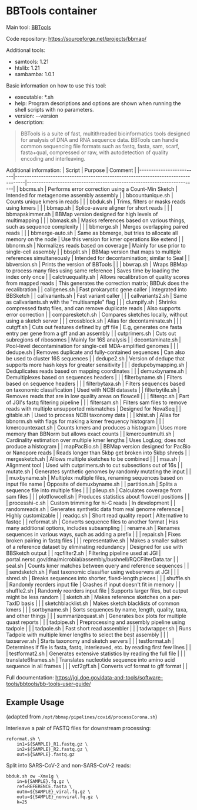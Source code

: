 # BBTools container

Main tool: [BBTools](https://jgi.doe.gov/data-and-tools/software-tools/bbtools/)
  
Code repository: https://sourceforge.net/projects/bbmap/

Additional tools:
- samtools: 1.21
- htslib: 1.21
- sambamba: 1.0.1

Basic information on how to use this tool:
- executable: *.sh
- help: Program descriptions and options are shown when running the shell scripts with no parameters.
- version: --version
- description: 
>BBTools is a suite of fast, multithreaded bioinformatics tools designed for analysis of DNA and RNA sequence data. BBTools can handle common sequencing file formats such as fastq, fasta, sam, scarf, fasta+qual, compressed or raw, with autodetection of quality encoding and interleaving.

Additional information:
| Script                  | Purpose                                                                          | Comment                                                                |
|-------------------------|----------------------------------------------------------------------------------|------------------------------------------------------------------------|
| bbcms.sh                | Performs error correction using a Count-Min Sketch                               | Intended for metagenome assembly assembly                              |
| bbcountunique.sh        | Counts unique kmers in reads                                                     |                                                                        |
| bbduk.sh                | Trims, filters or masks reads using kmers                                        |                                                                        |
| bbmap.sh                | Splice-aware aligner for short reads                                             |                                                                        |
| bbmapskimmer.sh         | BBMap version designed for high levels of multimapping                           |                                                                        |
| bbmask.sh               | Masks references based on various things, such as sequence complexity            |                                                                        |
| bbmerge.sh              | Merges overlapping paired reads                                                  |                                                                        |
| bbmerge-auto.sh         | Same as bbmerge, but tries to allocate all memory on the node                    | Use this version for kmer operations like extend                       |
| bbnorm.sh               | Normalizes reads based on coverage                                               | Mainly for use prior to single-cell assembly                           |
| bbsplit.sh              | BBMap version that maps to multiple references simultaneously                    | Intended for decontamination; similar to Seal                          |
| bbversion.sh            | Prints the version of BBTools                                                    |                                                                        |
| bbwrap.sh               | Wraps BBMap to process many files using same reference                           | Saves time by loading the index only once                              |
| calctruequality.sh      | Allows recalibration of quality scores from mapped reads                         | This generates the correction matrix; BBDuk does the recalibration     |
| callgenes.sh            | Fast prokaryotic gene caller                                                     | Integrated into BBSketch                                               |
| callvariants.sh         | Fast variant caller                                                              |                                                                        |
| callvariants2.sh        | Same as callvariants.sh with the "multisample" flag                              |                                                                        |
| clumpify.sh             | Shrinks compressed fastq files, and can remove duplicate reads                   | Also supports error correction                                         |
| comparesketch.sh        | Compares sketches locally, without using a sketch server                         |                                                                        |
| crossblock.sh           | Alias for decontaminate.sh                                                       |                                                                        |
| cutgff.sh               | Cuts out features defined by gff file                                            | E.g, generates one fasta entry per gene from a gff and an assembly     |
| cutprimers.sh           | Cuts out subregions of ribosomes                                                 | Mainly for 16S analysis                                                |
| decontaminate.sh        | Pool-level decontamination for single-cell MDA-amplified genomes                 |                                                                        |
| dedupe.sh               | Removes duplicate and fully-contained sequences                                  | Can also be used to cluster 16S sequences                              |
| dedupe2.sh              | Version of dedupe that supports more hash keys for greater sensitivity           |                                                                        |
| dedupebymapping.sh      | Deduplicates reads based on mapping coordinates                                  |                                                                        |
| demuxbyname.sh          | Demultiplexes based on sequences headers                                         |                                                                        |
| filterbyname.sh         | Filters based on sequence headers                                                |                                                                        |
| filterbytaxa.sh         | Filters sequences based on taxonomic classification                              | Used with NCBI datasets                                                |
| filterbytile.sh         | Removes reads that are in low quality areas on flowcell                          |                                                                        |
| filterqc.sh             | Part of JGI's fastq filtering pipeline                                           |                                                                        |
| filtersam.sh            | Filters sam files to remove reads with multiple unsupported mismatches           | Designed for NovaSeq                                                   |
| gitable.sh              | Used to process NCBI taxonomy data                                               |                                                                        |
| khist.sh                | Alias for bbnorm.sh with flags for making a kmer frequency histogram             |                                                                        |
| kmercountexact.sh       | Counts kmers and produces a histogram                                            | Uses more memory than BBNorm but allows exact counts                   |
| kmercountmulti.sh       | Cardinality estimation over multiple kmer lengths                                | Uses LogLog; does not produce a histogram                              |
| mapPacBio.sh            | BBMap version designed for PacBio or Nanopore reads                              | Reads longer than 5kbp get broken into 5kbp shreds                     |
| mergesketch.sh          | Allows multiple sketches to be combined                                          |                                                                        |
| msa.sh                  | Alignment tool                                                                   | Used with cutprimers.sh to cut subsections out of 16s                  |
| mutate.sh               | Generates synthetic genomes by randomly mutating the input                       |                                                                        |
| muxbyname.sh            | Multiplex multiple files, renaming sequences based on input file name            | Opposite of demuxbyname.sh                                             |
| partition.sh            | Splits a sequence file into multiple files                                       |                                                                        |
| pileup.sh               | Calculates coverage from sam files                                               |                                                                        |
| plotflowcell.sh         | Produces statistics about flowcell positions                                     |                                                                        |
| processhi-c.sh          | Custom trimming for hi-C reads                                                   | In development                                                         |
| randomreads.sh          | Generates synthetic data from real genome reference                              | Highly customizable                                                    |
| readqc.sh               | Short read quality report                                                        | Alternative to fastqc                                                  |
| reformat.sh             | Converts sequence files to another format                                        | Has many additional options, includes subsampling                      |
| rename.sh               | Renames sequences in various ways, such as adding a prefix                       |                                                                        |
| repair.sh               | Fixes broken pairing in fastq files                                              |                                                                        |
| representative.sh       | Makes a smaller subset of a reference dataset by eliminating redundancy          | Designed for use with BBSketch output                                  |
| rqcfilter2.sh           | Filtering pipeline used at JGI                                                   | portal.nersc.gov/dna/microbial/assembly/bushnell/RQCFilterData.tar     |
| seal.sh                 | Counts kmer matches between query and reference sequences                        |                                                                        |
| sendsketch.sh           | Fast taxonomic classifier using webservers at JGI                                |                                                                        |
| shred.sh                | Breaks sequences into shorter, fixed-length pieces                               |                                                                        |
| shuffle.sh              | Randomly reorders input file                                                     | Crashes if input doesn't fit in memory                                 |
| shuffle2.sh             | Randomly reorders input file                                                     | Supports larger files, but output might be less random                 |
| sketch.sh               | Makes reference sketches on a per-TaxID basis                                    |                                                                        |
| sketchblacklist.sh      | Makes sketch blacklists of common kmers                                          |                                                                        |
| sortbyname.sh           | Sorts sequences by name, length, quality, taxa, and other things                 |                                                                        |
| summarizequast.sh       | Generates box plots for multiple quast reports                                   |                                                                        |
| tadpipe.sh              | Preprocessing and assembly pipeline using tadpole                                |                                                                        |
| tadpole.sh              | Fast short read assembler                                                        |                                                                        |
| tadwrapper.sh           | Runs Tadpole with multiple kmer lengths to select the best assembly              |                                                                        |
| taxserver.sh            | Starts taxonomy and sketch servers                                               |                                                                        |
| testformat.sh           | Determines if file is fasta, fastq, interleaved, etc. by reading first few lines |                                                                        |
| testformat2.sh          | Generates extensive statistics by reading the full file                          |                                                                        |
| translate6frames.sh     | Translates nucleotide sequence into amino acid sequence in all frames            |                                                                        |
| vcf2gff.sh              | Converts vcf format to gff format                                                |                                                                        |
  
Full documentation: https://jgi.doe.gov/data-and-tools/software-tools/bbtools/bb-tools-user-guide/

## Example Usage

(adapted from `/opt/bbmap/pipelines/covid/processCorona.sh`)

Interleave a pair of FASTQ files for downstream processing:

```text
reformat.sh \
    in1=${SAMPLE}_R1.fastq.gz \
    in2=${SAMPLE}_R2.fastq.gz \
    out=${SAMPLE}.fastq.gz
```
Split into SARS-CoV-2 and non-SARS-CoV-2 reads:

```text
bbduk.sh ow -Xmx1g \
    in=${SAMPLE}.fq.gz \
    ref=REFERENCE.fasta \
    outm=${SAMPLE}_viral.fq.gz \
    outu=${SAMPLE}_nonviral.fq.gz \
    k=25
```
